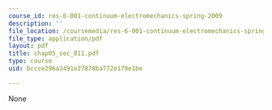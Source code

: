 ```yaml
---
course_id: res-6-001-continuum-electromechanics-spring-2009
description: ''
file_location: /coursemedia/res-6-001-continuum-electromechanics-spring-2009/bccce296a2491e27878ba772e179e1be_chap05_sec_811.pdf
file_type: application/pdf
layout: pdf
title: chap05_sec_811.pdf
type: course
uid: bccce296a2491e27878ba772e179e1be

---
```

None